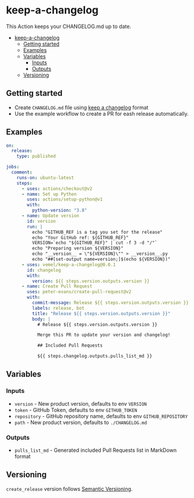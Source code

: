 # keep-a-changelog

This Action keeps your CHANGELOG.md up to date.

- [keep-a-changelog](#keep-a-changelog)
  - [Getting started](#getting-started)
  - [Examples](#examples)
  - [Variables](#variables)
    - [Inputs](#inputs)
    - [Outputs](#outputs)
  - [Versioning](#versioning)

## Getting started

- Create `CHANGELOG.md` file using [keep a changelog](https://keepachangelog.com/en/1.0.0/) format
- Use the example workflow to create a PR for eash release automatically.

## Examples

```yaml
on:
  release:
    type: published

jobs:
  comment:
    runs-on: ubuntu-latest
    steps:
      - uses: actions/checkout@v2
      - name: Set up Python
        uses: actions/setup-python@v1
        with:
          python-version: "3.8"
      - name: Update version
        id: version
        run: |
          echo "GITHUB_REF is a tag you set for the release"
          echo "Your GitHub ref: ${GITHUB_REF}"
          VERSION=`echo "${GITHUB_REF}" | cut -f 3 -d "/"`
          echo "Preparing version ${VERSION}"
          echo "__version__ = \"${VERSION}\"" > __version__.py
          echo "##[set-output name=version;]$(echo ${VERSION})"
      - uses: vemel/keep-a-changelog@0.0.1
        id: changelog
        with:
          version: ${{ steps.version.outputs.version }}
      - name: Create Pull Request
        uses: peter-evans/create-pull-request@v2
        with:
          commit-message: Release ${{ steps.version.outputs.version }}
          labels: release, bot
          title: "Release ${{ steps.version.outputs.version }}"
          body: |
            # Release ${{ steps.version.outputs.version }}

            Merge this PR to update your version and changelog!

            ## Included Pull Requests

            ${{ steps.changelog.outputs.pulls_list_md }}
```

## Variables

### Inputs

- `version` - New product version, defaults to env `VERSION`
- `token` - GitHub Token, defaults to env `GITHUB_TOKEN`
- `repository` - GitHub repository name, defaults to env `GITHUB_REPOSITORY`
- `path` - New product version, defaults to `./CHANGELOG.md`

### Outputs

- `pulls_list_md` - Generated included Pull Requests list in MarkDown format

## Versioning

`create_release` version follows [Semantic Versioning](https://semver.org/).
